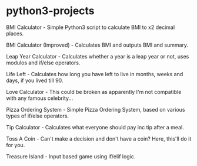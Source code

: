 # python3-projects

BMI Calculator - Simple Python3 script to calculate BMI to x2 decimal places.

BMI Calculator (Improved) - Calculates BMI and outputs BMI and summary.

Leap Year Calculator - Calculates whether a year is a leap year or not, uses modulos and if/else operators.

Life Left - Calculates how long you have left to live in months, weeks and days, if you lived till 90.

Love Calculator - This could be broken as apparently I'm not compatible with any famous celebrity...

Pizza Ordering System - Simple Pizza Ordering System, based on various types of if/else operators.

Tip Calculator - Calculates what everyone should pay inc tip after a meal.

Toss A Coin - Can't make a decision and don't have a coin? Here, this'll do it for you.

Treasure Island - Input based game using if/elif logic.

